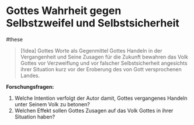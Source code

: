 # Gottes Wahrheit gegen Selbstzweifel und Selbstsicherheit

#these

> [!idea] Gottes Worte als Gegenmittel
> Gottes Handeln in der Vergangenheit und Seine Zusagen für die Zukunft bewahren das Volk Gottes vor Verzweiflung und vor falscher Selbstsicherheit angesichts ihrer Situation kurz vor der Eroberung des von Gott versprochenen Landes.

**Forschungsfragen:**

1. Welche Intention verfolgt der Autor damit, Gottes vergangenes Handeln unter Seinem Volk zu betonen?
2. Welchen Effekt sollen Gottes Zusagen auf das Volk Gottes in ihrer Situation haben?